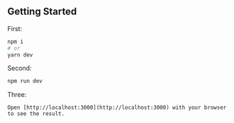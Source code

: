 
## Getting Started

First:

```bash
npm i
# or
yarn dev
```

Second: 
```bash
npm run dev 
```

Three:
```
Open [http://localhost:3000](http://localhost:3000) with your browser to see the result.
```
